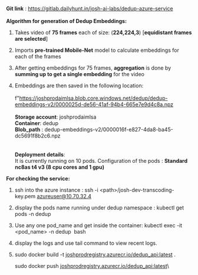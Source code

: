 **Git link** :
<https://gitlab.dailyhunt.in/josh-ai-labs/dedup-azure-service>\
\
**Algorithm for generation of Dedup Embeddings:**

1.  Takes video of **75 frames** each of size: (**224,224,3**)
    \[**equidistant frames are selected**\]

2.  Imports **pre-trained Mobile-Net** model to calculate embeddings for
    each of the frames

3.  After getting embeddings for 75 frames, **aggregation** is done by
    **summing up to get a single embedding** for the video

4.  Embeddings are then saved in the following location:\
    \
    f"<https://joshprodaimlsa.blob.core.windows.net/dedup/dedup-embeddings-v2/0000025d-de56-41af-94b4-665e7e9d4c8a.npz>\
    \
    **Storage account**: joshprodaimlsa\
    **Container**: dedup\
    **Blob_path** :
    dedup-embeddings-v2/0000016f-e827-4da8-ba45-dc5691f8b2c6.npz\
    \
    \
    **Deployment details**:\
    It is currently running on 10 pods. Configuration of the pods :
    **Standard nc8as t4 v3 (8 cpu cores and 1 gpu)**

**For checking the service:**

1.  ssh into the azure instance : ssh -i
    \<path\>/josh-dev-transcoding-key.pem <azureuser@10.70.32.4>

2.  display the pods name running under dedup namespace : kubectl get
    pods -n dedup

3.  Use any one pod_name and get inside the container: kubectl exec -it
    \<pod_name\> -n dedup  bash

4.  display the logs and use tail command to view recent logs.

5.  sudo docker build -t
    [joshprodregistry.azurecr.io/dedup_api:latest](http://joshprodregistry.azurecr.io/dedup_api:latest)
    .

    sudo docker push
    [joshprodregistry.azurecr.io/dedup_api:latest](http://joshprodregistry.azurecr.io/dedup_api:latest)\
